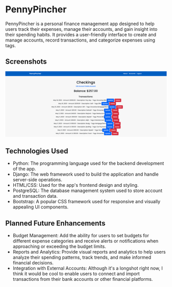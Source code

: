# PennyPincher

PennyPincher is a personal finance management app designed to help users track their expenses, manage their accounts, and gain insight into their spending habits. It provides a user-friendly interface to create and manage accounts, record transactions, and categorize expenses using tags.

## Screenshots

![PennyPincher App Screenshot](screenshots/pennypincher_screenshot.png)

## Technologies Used

- Python: The programming language used for the backend development of the app.
- Django: The web framework used to build the application and handle server-side operations.
- HTML/CSS: Used for the app's frontend design and styling.
- PostgreSQL: The database management system used to store account and transaction data.
- Bootstrap: A popular CSS framework used for responsive and visually appealing UI components.

## Planned Future Enhancements

- Budget Management: Add the ability for users to set budgets for different expense categories and receive alerts or notifications when approaching or exceeding the budget limits.
- Reports and Analytics: Provide visual reports and analytics to help users analyze their spending patterns, track trends, and make informed financial decisions.
- Integration with External Accounts: Although it's a longshot right now, I think it would be cool to enable users to connect and import transactions from their bank accounts or other financial platforms.